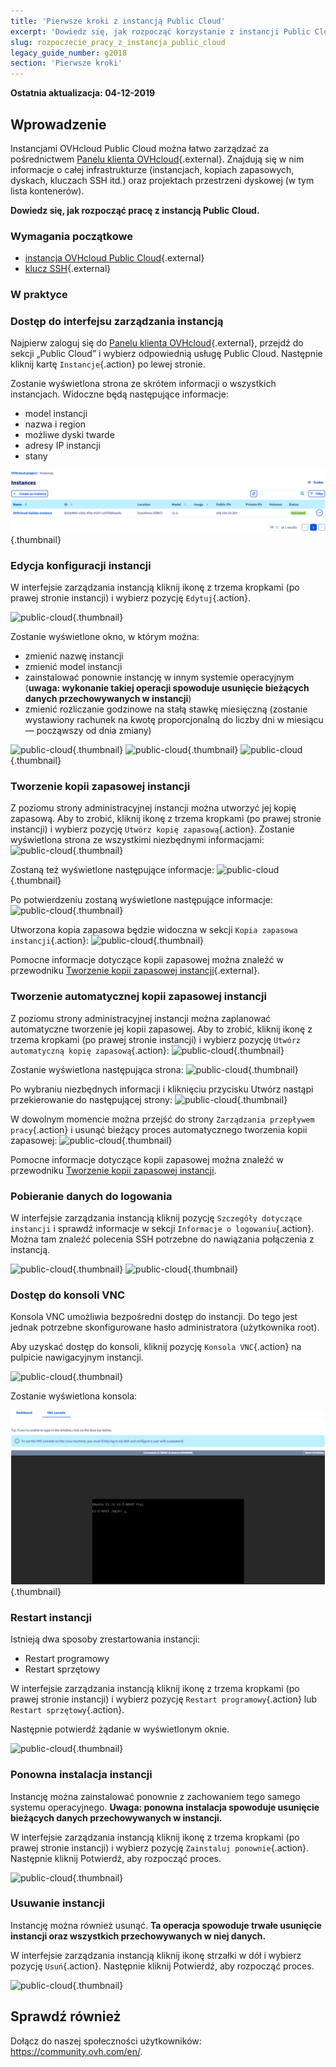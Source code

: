 ```yaml
---
title: 'Pierwsze kroki z instancją Public Cloud'
excerpt: 'Dowiedz się, jak rozpocząć korzystanie z instancji Public Cloud'
slug: rozpoczecie_pracy_z_instancja_public_cloud
legacy_guide_number: g2018
section: 'Pierwsze kroki'
---
```


**Ostatnia aktualizacja: 04-12-2019**

## Wprowadzenie

Instancjami OVHcloud Public Cloud można łatwo zarządzać za pośrednictwem [Panelu klienta OVHcloud](https://www.ovh.com/auth/?action=gotomanager){.external}. Znajdują się w nim informacje o całej infrastrukturze (instancjach, kopiach zapasowych, dyskach, kluczach SSH itd.) oraz projektach przestrzeni dyskowej (w tym lista kontenerów).

**Dowiedz się, jak rozpocząć pracę z instancją Public Cloud.**

### Wymagania początkowe

- [instancja OVHcloud Public Cloud](https://docs.ovh.com/pl/public-cloud/tworzenie_instancji_w_panelu_klienta_ovh/){.external}
- [klucz SSH](https://docs.ovh.com/pl/public-cloud/tworzenie-kluczy-ssh/){.external}

### W praktyce

### Dostęp do interfejsu zarządzania instancją

Najpierw zaloguj się do [Panelu klienta OVHcloud](https://www.ovh.com/auth/?action=gotomanager){.external}, przejdź do sekcji „Public Cloud” i wybierz odpowiednią usługę Public Cloud. Następnie kliknij kartę `Instancje`{.action} po lewej stronie.

Zostanie wyświetlona strona ze skrótem informacji o wszystkich instancjach. Widoczne będą następujące informacje:

- model instancji
- nazwa i region
- możliwe dyski twarde
- adresy IP instancji
- stany

![public-cloud](images/compute.png){.thumbnail}

### Edycja konfiguracji instancji

W interfejsie zarządzania instancją kliknij ikonę z trzema kropkami (po prawej stronie instancji) i wybierz pozycję `Edytuj`{.action}.

![public-cloud](images/edit.png){.thumbnail}

Zostanie wyświetlone okno, w którym można:

- zmienić nazwę instancji
- zmienić model instancji 
- zainstalować ponownie instancję w innym systemie operacyjnym (**uwaga: wykonanie takiej operacji spowoduje usunięcie bieżących danych przechowywanych w instancji**)
- zmienić rozliczanie godzinowe na stałą stawkę miesięczną (zostanie wystawiony rachunek na kwotę proporcjonalną do liczby dni w miesiącu — począwszy od dnia zmiany)

![public-cloud](images/edit1.png){.thumbnail}
![public-cloud](images/edit2.png){.thumbnail}
![public-cloud](images/edit3.png){.thumbnail}

### Tworzenie kopii zapasowej instancji

Z poziomu strony administracyjnej instancji można utworzyć jej kopię zapasową.  Aby to zrobić, kliknij ikonę z trzema kropkami (po prawej stronie instancji) i wybierz pozycję `Utwórz kopię zapasową`{.action}. Zostanie wyświetlona strona ze wszystkimi niezbędnymi informacjami: ![public-cloud](images/backup.png){.thumbnail}

Zostaną też wyświetlone następujące informacje: ![public-cloud](images/backup1.png){.thumbnail}

Po potwierdzeniu zostaną wyświetlone następujące informacje: ![public-cloud](images/backup2.png){.thumbnail}

Utworzona kopia zapasowa będzie widoczna w sekcji `Kopia zapasowa instancji`{.action}: ![public-cloud](images/backup3.png){.thumbnail}

Pomocne informacje dotyczące kopii zapasowej można znaleźć w przewodniku [Tworzenie kopii zapasowej instancji](https://docs.ovh.com/pl/public-cloud/kopia_zapasowa_instancji/){.external}. 

### Tworzenie automatycznej kopii zapasowej instancji

Z poziomu strony administracyjnej instancji można zaplanować automatyczne tworzenie jej kopii zapasowej. Aby to zrobić, kliknij ikonę z trzema kropkami (po prawej stronie instancji) i wybierz pozycję `Utwórz automatyczną kopię zapasową`{.action}: ![public-cloud](images/backupauto.png){.thumbnail}

Zostanie wyświetlona następująca strona: ![public-cloud](images/backupauto1.png){.thumbnail}

Po wybraniu niezbędnych informacji i kliknięciu przycisku Utwórz nastąpi przekierowanie do następującej strony: ![public-cloud](images/backupauto2.png){.thumbnail}

W dowolnym momencie można przejść do strony `Zarządzania przepływem pracy`{.action} i usunąć bieżący proces automatycznego tworzenia kopii zapasowej: ![public-cloud](images/backupautodelete.png){.thumbnail}

Pomocne informacje dotyczące kopii zapasowej można znaleźć w przewodniku [Tworzenie kopii zapasowej instancji](../kopia_zapasowa_instancji/). 

### Pobieranie danych do logowania

W interfejsie zarządzania instancją kliknij pozycję `Szczegóły dotyczące instancji` i sprawdź informacje w sekcji `Informacje o logowaniu`{.action}. Można tam znaleźć polecenia SSH potrzebne do nawiązania połączenia z instancją.

![public-cloud](images/instancedetails1.png){.thumbnail}
![public-cloud](images/instancedetails.png){.thumbnail}

### Dostęp do konsoli VNC

Konsola VNC umożliwia bezpośredni dostęp do instancji. Do tego jest jednak potrzebne skonfigurowane hasło administratora (użytkownika root).

Aby uzyskać dostęp do konsoli, kliknij pozycję `Konsola VNC`{.action} na pulpicie nawigacyjnym instancji.

![public-cloud](images/vnc.png){.thumbnail}

Zostanie wyświetlona konsola:

![public-cloud](images/vnc1.png){.thumbnail}

### Restart instancji

Istnieją dwa sposoby zrestartowania instancji:

- Restart programowy
- Restart sprzętowy

W interfejsie zarządzania instancją kliknij ikonę z trzema kropkami (po prawej stronie instancji) i wybierz pozycję `Restart programowy`{.action} lub `Restart sprzętowy`{.action}.

Następnie potwierdź żądanie w wyświetlonym oknie.

![public-cloud](images/reboot.png){.thumbnail}

### Ponowna instalacja instancji

Instancję można zainstalować ponownie z zachowaniem tego samego systemu operacyjnego. **Uwaga: ponowna instalacja spowoduje usunięcie bieżących danych przechowywanych w instancji.**

W interfejsie zarządzania instancją kliknij ikonę z trzema kropkami (po prawej stronie instancji) i wybierz pozycję `Zainstaluj ponownie`{.action}. Następnie kliknij Potwierdź, aby rozpocząć proces.

![public-cloud](images/reinstall.png){.thumbnail}

### Usuwanie instancji

Instancję można również usunąć. **Ta operacja spowoduje trwałe usunięcie instancji oraz wszystkich przechowywanych w niej danych.**

W interfejsie zarządzania instancją kliknij ikonę strzałki w dół i wybierz pozycję `Usuń`{.action}. Następnie kliknij Potwierdź, aby rozpocząć proces. 

![public-cloud](images/delete.png){.thumbnail}

## Sprawdź również

Dołącz do naszej społeczności użytkowników: <https://community.ovh.com/en/>.